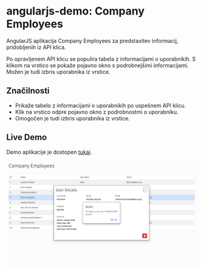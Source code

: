# angularjs-demo: Company Employees

AngularJS aplikacija Company Employees za predstavitev informacij, pridobljenih iz API klica.

Po opravljenem API klicu se populira tabela z informacijami o uporabnikih. S klikom na vrstico se pokaže pojavno okno s podrobnejšimi informacijami. Možen je tudi izbris uporabnika iz vrstice.

## Značilnosti

-   Prikaže tabelo z informacijami o uporabnikih po uspešnem API klicu.
-   Klik na vrstico odpre pojavno okno z podrobnostmi o uporabniku.
-   Omogočen je tudi izbris uporabnika iz vrstice.

## Live Demo

Demo aplikacije je dostopen [tukaj](https://angularjs-demo.vercel.app/).

![Slika angularjs-demo aplikacije](https://github.com/tadej-jernejcic/angularjs-demo/blob/main/screenshot/angularjs-demo.png?raw=true)
